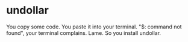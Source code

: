# undollar
You copy some code. You paste it into your terminal. "$: command not found", your terminal complains. Lame. So you install undollar.
